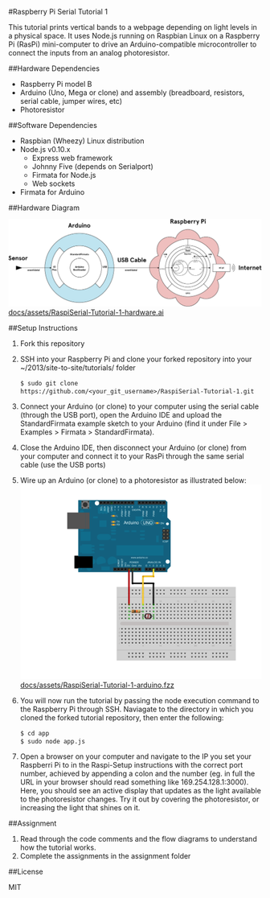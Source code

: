 #Raspberry Pi Serial Tutorial 1

This tutorial prints vertical bands to a webpage depending on light levels in a physical space. It uses Node.js running on Raspbian Linux on a Raspberry Pi (RasPi) mini-computer to drive an Arduino-compatible microcontroller to connect the inputs from an analog photoresistor.

##Hardware Dependencies

*	Raspberry Pi model B
*	Arduino (Uno, Mega or clone) and assembly (breadboard, resistors, serial cable, jumper wires, etc)
*	Photoresistor

##Software Dependencies

*	Raspbian (Wheezy) Linux distribution
*	Node.js v0.10.x
	*	Express web framework
	*	Johnny Five (depends on Serialport)
	*	Firmata for Node.js
	*	Web sockets
*	Firmata for Arduino


##Hardware Diagram

![docs/images/RaspiSerial-Tutorial-1-hardware.png](docs/assets/RaspiSerial-Tutorial-1-hardware.png)
[docs/assets/RaspiSerial-Tutorial-1-hardware.ai](docs/assets/RaspiSerial-Tutorial-1-hardware.ai)

##Setup Instructions

1.	Fork this repository
2.	SSH into your Raspberry Pi and clone your forked repository into your ~/2013/site-to-site/tutorials/ folder

		$ sudo git clone https://github.com/<your_git_username>/RaspiSerial-Tutorial-1.git

3.	Connect your Arduino (or clone) to your computer using the serial cable (through the USB port), open the Arduino IDE and upload the StandardFirmata example sketch to your Arduino (find it under File > Examples > Firmata > StandardFirmata).
4.	Close the Arduino IDE, then disconnect your Arduino (or clone) from your computer and connect it to your RasPi through the same serial cable (use the USB ports)
5.	Wire up an Arduino (or clone) to a photoresistor as illustrated below:
![docs/images/RaspiSerial-Tutorial-1-arduino.png](docs/assets/RaspiSerial-Tutorial-1-arduino.png)
[docs/assets/RaspiSerial-Tutorial-1-arduino.fzz](docs/assets/RaspiSerial-Tutorial-1-arduino.fzz)
6.	You will now run the tutorial by passing the node execution command to the Raspberry Pi through SSH. Naviagate to the directory in which you cloned the forked tutorial repository, then enter the following:

		$ cd app
		$ sudo node app.js

7.	Open a browser on your computer and navigate to the IP you set your Raspberri Pi to in the Raspi-Setup instructions with the correct port number, achieved by appending a colon and the number (eg. in full the URL in your browser should read something like 169.254.128.1:3000). Here, you should see an active display that updates as the light available to the photoresistor changes. Try it out by covering the photoresistor, or increasing the light that shines on it.

##Assignment

1.	Read through the code comments and the flow diagrams to understand how the tutorial works.
2.	Complete the assignments in the assignment folder

##License

MIT